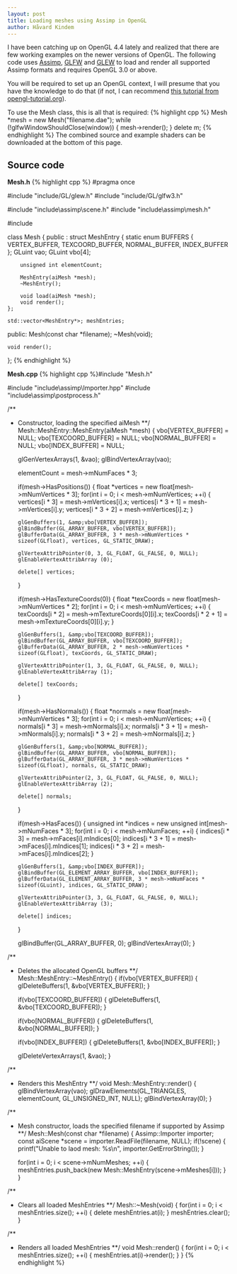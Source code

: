 ```yaml
---
layout: post
title: Loading meshes using Assimp in OpenGL
author: Håvard Kindem
---
```

I have been catching up on OpenGL 4.4 lately and realized that there are few working examples on the newer versions of OpenGL. The following code uses <a title="assimp.sourceforge.net" href="https://assimp.sourceforge.net/" target="_blank">Assimp</a>, <a title="glfw.org" href="https://www.glfw.org/" target="_blank">GLFW</a> and <a title="glew.sourceforge.net" href="https://glew.sourceforge.net/" target="_blank">GLEW</a> to load and render all supported Assimp formats and requires OpenGL 3.0 or above.

You will be required to set up an OpenGL context, I will presume that you have the knowledge to do that (if not, I can recommend <a title="Tutorial 1 : Opening a window" href="https://www.opengl-tutorial.org/beginners-tutorials/tutorial-1-opening-a-window/" target="_blank">this tutorial from opengl-tutorial.org</a>).

To use the Mesh class, this is all that is required:
{% highlight cpp %}
Mesh *mesh = new Mesh("filename.dae");
while (!glfwWindowShouldClose(window)) {
	mesh->render();
}
delete m;
{% endhighlight %}
The combined source and example shaders can be downloaded at the bottom of this page.
<!--more-->
<h2>Source code</h2>
<strong>Mesh.h</strong>
{% highlight cpp %}
#pragma once

#include "include/GL/glew.h"
#include "include/GL/glfw3.h"

#include "include\assimp\scene.h"
#include "include\assimp\mesh.h"

#include 

class Mesh
{
public :
	struct MeshEntry {
		static enum BUFFERS {
			VERTEX_BUFFER, TEXCOORD_BUFFER, NORMAL_BUFFER, INDEX_BUFFER
		};
		GLuint vao;
		GLuint vbo[4];

		unsigned int elementCount;

		MeshEntry(aiMesh *mesh);
		~MeshEntry();

		void load(aiMesh *mesh);
		void render();
	};

	std::vector<MeshEntry*>; meshEntries;

public:
	Mesh(const char *filename);
	~Mesh(void);

	void render();
};
{% endhighlight %}

<strong>Mesh.cpp</strong>
{% highlight cpp %}#include "Mesh.h"

#include "include\assimp\Importer.hpp"
#include "include\assimp\postprocess.h"


/**
*	Constructor, loading the specified aiMesh
**/
Mesh::MeshEntry::MeshEntry(aiMesh *mesh) {
	vbo[VERTEX_BUFFER] = NULL;
	vbo[TEXCOORD_BUFFER] = NULL;
	vbo[NORMAL_BUFFER] = NULL;
	vbo[INDEX_BUFFER] = NULL;

	glGenVertexArrays(1, &amp;vao);
	glBindVertexArray(vao);

	elementCount = mesh->mNumFaces * 3;

	if(mesh->HasPositions()) {
		float *vertices = new float[mesh->mNumVertices * 3];
		for(int i = 0; i < mesh->mNumVertices; ++i) {
			vertices[i * 3] = mesh->mVertices[i].x;
			vertices[i * 3 + 1] = mesh->mVertices[i].y;
			vertices[i * 3 + 2] = mesh->mVertices[i].z;
		}

		glGenBuffers(1, &amp;vbo[VERTEX_BUFFER]);
		glBindBuffer(GL_ARRAY_BUFFER, vbo[VERTEX_BUFFER]);
		glBufferData(GL_ARRAY_BUFFER, 3 * mesh->mNumVertices * sizeof(GLfloat), vertices, GL_STATIC_DRAW);

		glVertexAttribPointer(0, 3, GL_FLOAT, GL_FALSE, 0, NULL);
		glEnableVertexAttribArray (0);

		delete[] vertices;
	}


	if(mesh->HasTextureCoords(0)) {
		float *texCoords = new float[mesh->mNumVertices * 2];
		for(int i = 0; i < mesh->mNumVertices; ++i) {
			texCoords[i * 2] = mesh->mTextureCoords[0][i].x;
			texCoords[i * 2 + 1] = mesh->mTextureCoords[0][i].y;
		}

		glGenBuffers(1, &amp;vbo[TEXCOORD_BUFFER]);
		glBindBuffer(GL_ARRAY_BUFFER, vbo[TEXCOORD_BUFFER]);
		glBufferData(GL_ARRAY_BUFFER, 2 * mesh->mNumVertices * sizeof(GLfloat), texCoords, GL_STATIC_DRAW);

		glVertexAttribPointer(1, 3, GL_FLOAT, GL_FALSE, 0, NULL);
		glEnableVertexAttribArray (1);

		delete[] texCoords;
	}


	if(mesh->HasNormals()) {
		float *normals = new float[mesh->mNumVertices * 3];
		for(int i = 0; i < mesh->mNumVertices; ++i) {
			normals[i * 3] = mesh->mNormals[i].x;
			normals[i * 3 + 1] = mesh->mNormals[i].y;
			normals[i * 3 + 2] = mesh->mNormals[i].z;
		}

		glGenBuffers(1, &amp;vbo[NORMAL_BUFFER]);
		glBindBuffer(GL_ARRAY_BUFFER, vbo[NORMAL_BUFFER]);
		glBufferData(GL_ARRAY_BUFFER, 3 * mesh->mNumVertices * sizeof(GLfloat), normals, GL_STATIC_DRAW);

		glVertexAttribPointer(2, 3, GL_FLOAT, GL_FALSE, 0, NULL);
		glEnableVertexAttribArray (2);

		delete[] normals;
	}
	

	if(mesh->HasFaces()) {
		unsigned int *indices = new unsigned int[mesh->mNumFaces * 3];
		for(int i = 0; i < mesh->mNumFaces; ++i) {
			indices[i * 3] = mesh->mFaces[i].mIndices[0];
			indices[i * 3 + 1] = mesh->mFaces[i].mIndices[1];
			indices[i * 3 + 2] = mesh->mFaces[i].mIndices[2];
		}

		glGenBuffers(1, &amp;vbo[INDEX_BUFFER]);
		glBindBuffer(GL_ELEMENT_ARRAY_BUFFER, vbo[INDEX_BUFFER]);
		glBufferData(GL_ELEMENT_ARRAY_BUFFER, 3 * mesh->mNumFaces * sizeof(GLuint), indices, GL_STATIC_DRAW);

		glVertexAttribPointer(3, 3, GL_FLOAT, GL_FALSE, 0, NULL);
		glEnableVertexAttribArray (3);

		delete[] indices;
	}
	

	glBindBuffer(GL_ARRAY_BUFFER, 0);
	glBindVertexArray(0);
}

/**
*	Deletes the allocated OpenGL buffers
**/
Mesh::MeshEntry::~MeshEntry() {
	if(vbo[VERTEX_BUFFER]) {
		glDeleteBuffers(1, &amp;vbo[VERTEX_BUFFER]);
	}

	if(vbo[TEXCOORD_BUFFER]) {
		glDeleteBuffers(1, &amp;vbo[TEXCOORD_BUFFER]);
	}

	if(vbo[NORMAL_BUFFER]) {
		glDeleteBuffers(1, &amp;vbo[NORMAL_BUFFER]);
	}

	if(vbo[INDEX_BUFFER]) {
		glDeleteBuffers(1, &amp;vbo[INDEX_BUFFER]);
	}

	glDeleteVertexArrays(1, &amp;vao);
}

/**
*	Renders this MeshEntry
**/
void Mesh::MeshEntry::render() {
	glBindVertexArray(vao);
	glDrawElements(GL_TRIANGLES, elementCount, GL_UNSIGNED_INT, NULL);
	glBindVertexArray(0);
}

/**
*	Mesh constructor, loads the specified filename if supported by Assimp
**/
Mesh::Mesh(const char *filename)
{
	Assimp::Importer importer;
	const aiScene *scene = importer.ReadFile(filename, NULL);
	if(!scene) {
		printf("Unable to laod mesh: %s\n", importer.GetErrorString());
	}

	for(int i = 0; i < scene->mNumMeshes; ++i) {
		meshEntries.push_back(new Mesh::MeshEntry(scene->mMeshes[i]));
	}
}

/**
*	Clears all loaded MeshEntries
**/
Mesh::~Mesh(void)
{
	for(int i = 0; i < meshEntries.size(); ++i) {
		delete meshEntries.at(i);
	}
	meshEntries.clear();
}

/**
*	Renders all loaded MeshEntries
**/
void Mesh::render() {
	for(int i = 0; i < meshEntries.size(); ++i) { meshEntries.at(i)->render();
	}
}
{% endhighlight %}
